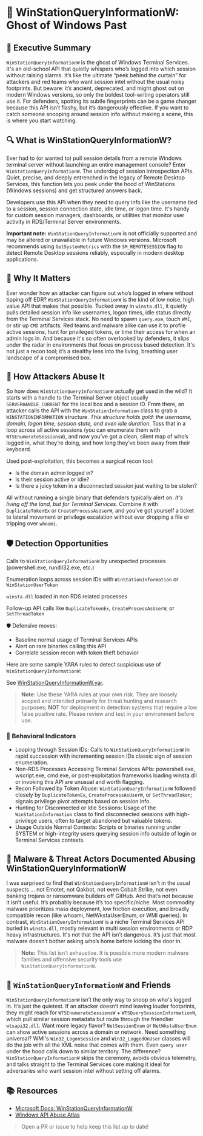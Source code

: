 # 👻 WinStationQueryInformationW: Ghost of Windows Past

## 🚀 Executive Summary
`WinStationQueryInformationW` is the ghost of Windows Terminal Services.  It's an old-school API that quietly whispers who’s logged into which session without raising alarms. It’s like the ultimate “peek behind the curtain” for attackers and red teams who want session intel without the usual noisy footprints. But beware: it’s ancient, deprecated, and might ghost out on modern Windows versions, so only the boldest tool-writing operators still use it. For defenders, spotting its subtle fingerprints can be a game changer because this API isn’t flashy, but it’s dangerously effective. If you want to catch someone snooping around session info without making a scene, this is where you start watching.

## 🔍 What is WinStationQueryInformationW?  
Ever had to (or wanted to) pull session details from a remote Windows terminal server without launching an entire management console? Enter `WinStationQueryInformationW`. The underdog of session introspection APIs. Quiet, precise, and deeply entrenched in the legacy of Remote Desktop Services, this function lets you peek under the hood of WinStations (Windows sessions) and get structured answers back.

Developers use this API when they need to query info like the username tied to a session, session connection state, idle time, or logon time. It's handy for custom session managers, dashboards, or utilities that monitor user activity in RDS/Terminal Server environments.

**Important note:** `WinStationQueryInformationW` is not officially supported and may be altered or unavailable in future Windows versions. Microsoft recommends using `GetSystemMetrics` with the `SM_REMOTESESSION` flag to detect Remote Desktop sessions reliably, especially in modern desktop applications. 

## 🚩 Why It Matters  
Ever wonder how an attacker can figure out who’s logged in where without tipping off EDR? `WinStationQueryInformationW` is the kind of low noise, high value API that makes that possible. Tucked away in `winsta.dll`, it quietly pulls detailed session info like usernames, logon times, idle status directly from the Terminal Services stack. No need to spawn `query.exe`, touch `WMI`, or stir up `CMD` artifacts. Red teams and malware alike can use it to profile active sessions, hunt for privileged tokens, or time their access for when an admin logs in. And because it's so often overlooked by defenders, it slips under the radar in environments that focus on process based detection. It's not just a recon tool; it’s a stealthy lens into the living, breathing user landscape of a compromised box.

## 🧬 How Attackers Abuse It  
So how does `WinStationQueryInformationW` actually get used in the wild? It starts with a handle to the Terminal Server object usually `SERVERHANDLE_CURRENT` for the local box and a session ID. From there, an attacker calls the API with the `WinStationInformation` class to grab a `WINSTATIONINFORMATION` structure. *This structure holds gold: the username, domain, logon time, session state, and even idle duration.* Toss that in a loop across all active sessions (you can enumerate them with `WTSEnumerateSessionsW`), and now you’ve got a clean, silent map of who’s logged in, what they’re doing, and how long they’ve been away from their keyboard.

Used post-exploitation, this becomes a surgical recon tool:
 - Is the domain admin logged in?
 - Is their session active or idle?
 - Is there a juicy token in a disconnected session just waiting to be stolen?

All without running a single binary that defenders typically alert on. *It's living off the land, but for Terminal Services.* Combine it with `DuplicateTokenEx` or `CreateProcessAsUserW`, and you’ve got yourself a ticket to lateral movement or privilege escalation without ever dropping a file or tripping over `whoami`.

## 🛡️ Detection Opportunities  
Calls to `WinStationQueryInformationW` by unexpected processes (powershell.exe, rundll32.exe, etc.)

Enumeration loops across session IDs with `WinStationInformation` or `WinStationUserToken`

`winsta.dll` loaded in non RDS related processes

Follow-up API calls like `DuplicateTokenEx`, `CreateProcessAsUserW`, or `SetThreadToken`

🛡️ Defensive moves:
 - Baseline normal usage of Terminal Services APIs
 - Alert on rare binaries calling this API
 - Correlate session recon with token theft behavior

Here are some sample YARA rules to detect suspicious use of `WinStationQueryInformationW`:

See [WinStationQueryInformationW.yar](./WinStationQueryInformationW.yar).

> **Note:** Use these YARA rules at your own risk. They are loosely scoped and intended primarily for threat hunting and research purposes; **NOT** for deployment in detection systems that require a low false positive rate. Please review and test in your environment before use.

### 🐾 Behavioral Indicators  
 - Looping through Session IDs: Calls to `WinStationQueryInformationW` in rapid succession with incrementing session IDs classic sign of session enumeration.  
 - Non-RDS Processes Accessing Terminal Services APIs: powershell.exe, wscript.exe, cmd.exe, or post-exploitation frameworks loading winsta.dll or invoking this API are unusual and worth flagging.  
 - Recon Followed by Token Abuse: `WinStationQueryInformationW` followed closely by `DuplicateTokenEx`, `CreateProcessAsUserW`, or `SetThreadToken`; signals privilege pivot attempts based on session info.  
 - Hunting for Disconnected or Idle Sessions: Usage of the `WinStationInformation` class to find disconnected sessions with high-privilege users, often to target abandoned but valuable tokens.  
 - Usage Outside Normal Contexts: Scripts or binaries running under SYSTEM or high-integrity users querying session info outside of login or Terminal Services contexts.

## 🦠 Malware & Threat Actors Documented Abusing WinStationQueryInformationW  

I was surprised to find that `WinStationQueryInformationW` isn't in the usual suspects ... not Emotet, not Qakbot, not even Cobalt Strike, not even banking trojans or ransomware builders off GitHub. And that’s not because it isn’t useful. It’s probably because it’s too specific/niche. Most commodity malware prioritizes mass deployment, low friction execution, and broadly compatible recon (like whoami, NetWkstaUserEnum, or WMI queries). In contrast, `WinStationQueryInformationW` is a niche Terminal Services API buried in `winsta.dll`, mostly relevant in multi session environments or RDP heavy infrastructures. It's not that the API isn’t dangerous. It’s just that most malware doesn’t bother asking who’s home before kicking the door in.

> **Note:** This list isn’t exhaustive. It is possible more modern malware families and offensive security tools use `WinStationQueryInformationW`.

## 🧵 `WinStationQueryInformationW` and Friends  
`WinStationQueryInformationW` isn’t the only way to snoop on who's logged in. It’s just the quietest. If an attacker doesn’t mind leaving louder footprints, they might reach for `WTSEnumerateSessionsW` + `WTSQuerySessionInformationW`, which pull similar session metadata but route through the friendlier `wtsapi32.dll`. Want more legacy flavor? `NetSessionEnum` or `NetWkstaUserEnum` can show active sessions across a domain or network. Need something universal? WMI's `Win32_LogonSession` and `Win32_LoggedOnUser` classes will do the job with all the XML noise that comes with them. Even `query user` under the hood calls down to similar territory. The difference? `WinStationQueryInformationW` skips the ceremony, avoids obvious telemetry, and talks straight to the Terminal Services core making it ideal for adversaries who want session intel without setting off alarms.

## 📚 Resources  
- [Microsoft Docs: WinStationQueryInformationW](https://learn.microsoft.com/en-us/previous-versions/aa383827(v=vs.85))  
- [Windows API Abuse Atlas](https://github.com/danafaye/WindowsAPIAbuseAtlas)  

> Open a PR or issue to help keep this list up to date!
